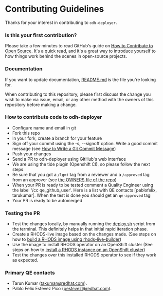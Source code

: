 # Contributing Guidelines

Thanks for your interest in contributing to `odh-deployer`.

### Is this your first contribution?

Please take a few minutes to read GitHub's guide on [How to Contribute to Open Source](https://opensource.guide/how-to-contribute/).
It's a quick read, and it's a great way to introduce yourself to how things work behind the scenes in open-source projects.

### Documentation

If you want to update documentation, [README.md](README.md) is the file you're looking for.

When contributing to this repository, please first discuss the change you wish to make via issue, email, or any other method with the owners of this repository before making a change.

### How to contribute code to odh-deployer

- Configure name and email in git
- Fork this repo
- In your fork, create a branch for your feature
- Sign off your commit using the -s, --signoff option. Write a good commit message (see [How to Write a Git Commit Message](https://chris.beams.io/posts/git-commit/))
- Push your changes
- Send a PR to odh-deployer using GitHub's web interface
- We are using the tide plugin (Openshift CI), so please follow the next steps
- Be sure that you got a `/lgmt` tag from a reviewer and a `/approved` tag from an approver (see [the OWNERS file of the repo](https://github.com/red-hat-data-services/odh-deployer/blob/main/OWNERS))
- When your PR is ready to be tested comment a Quality Engineer using the label '/cc qe_github_user'. Here is a list with QE contacts [pablofelix, tarukumar]. When the test is done you should get an `qe-approved` tag
- Your PR is ready to be automerged

### Testing the PR

- Test the changes locally, by manually running the [deploy.sh](deploy.sh) script from the terminal. This definitely helps in that initial rapid iteration phase.
- Create a RHODS-live image based on the changes made. (See steps on how to [build a RHODS image using rhods-live-builder](https://gitlab.cee.redhat.com/data-hub/rhods-live-builder))
- Use the image to install RHODS operator on an OpenShift cluster (See steps on how to [install a RHODS instance on an OpenShift cluster](https://gitlab.cee.redhat.com/data-hub/olminstall))
- Test the changes over this installed RHODS operator to see if they work as expected.

### Primary QE contacts

- Tarun Kumar (takumar@redhat.com).
- Pablo Felix Estevez Pico (pestevez@redhat.com).
